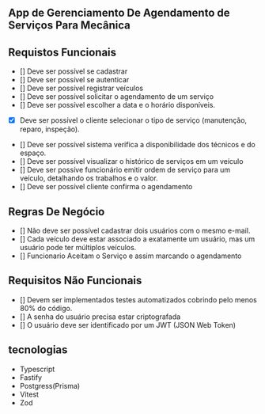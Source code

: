 
## App de Gerenciamento De Agendamento de Serviços Para Mecânica


## Requistos Funcionais 
- [] Deve ser possível se cadastrar
- [] Deve ser possível se autenticar
- [] Deve ser possível registrar veículos 
- [] Deve ser possível solicitar o agendamento de um serviço 
- [] Deve ser possível escolher a data e o horário disponíveis.
- [X] Deve ser possível o cliente selecionar o tipo de serviço (manutenção, reparo, inspeção).
- [] Deve ser possível sistema verifica a disponibilidade dos técnicos e do espaço.
- [] Deve ser possível visualizar o histórico de serviços em um veículo
- [] Deve ser possíve funcionário emitir ordem de serviço para um veículo, detalhando os trabalhos e o valor.
- [] Deve ser possível cliente confirma o agendamento


## Regras De Negócio
- [] Não deve ser possível cadastrar dois usuários com o mesmo e-mail.
- [] Cada veículo deve estar associado a exatamente um usuário, mas um usuário pode ter múltiplos veículos.
- [] Funcionario Aceitam o Serviço e assim marcando o agendamento


## Requisitos Não Funcionais
- [] Devem ser implementados testes automatizados cobrindo pelo menos 80% do código.
- [] A senha do usuário precisa estar criptografada
- [] O usuário deve ser identificado por um JWT (JSON Web Token)


## tecnologias

- Typescript
- Fastify
- Postgress(Prisma)
- Vitest
- Zod



